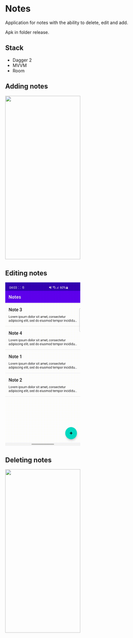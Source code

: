 # Notes
Application for notes with the ability to delete, edit and add.

Apk in folder release.

## Stack
- Dagger 2
- MVVM
- Room

## Adding notes
<img src="./preview/video_add_note.gif"  width="240" height="523" >

## Editing notes
<img src="./preview/video_editing_note.gif"  width="240" height="523" >

## Deleting notes
<img src="./preview/video_delete_note.gif"  width="240" height="523" >
